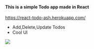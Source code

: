 #### This is a simple Todo app made in React

https://react-todo-ash.herokuapp.com/

* Add,Delete,Update Todos
* Cool UI

<a href="#"><img src="https://i.imgur.com/nx3KmGc.png"></a>
